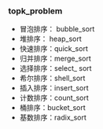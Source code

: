 ### topk_problem

- 冒泡排序： bubble_sort
- 堆排序： heap_sort
- 快速排序：quick_sort
- 归并排序：merge_sort
- 选择排序：select_ sort
- 希尔排序：shell_sort
- 插入排序：insert_sort
- 计数排序：count_sort
- 桶排序：bucket_sort
- 基数排序：radix_sort
